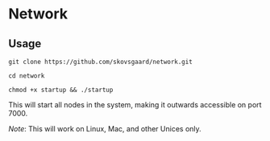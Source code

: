 Network
===

Usage
---

`git clone https://github.com/skovsgaard/network.git`

`cd network`

`chmod +x startup && ./startup`

This will start all nodes in the system, making it outwards accessible on port 7000.

*Note*: This will work on Linux, Mac, and other Unices only.
